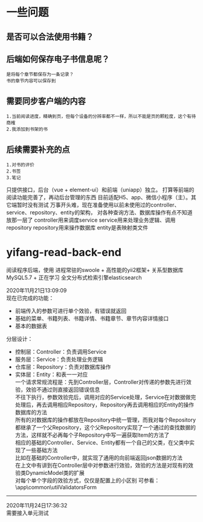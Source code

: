 # 一些问题

## 是否可以合法使用书籍？

## 后端如何保存电子书信息呢？
    是将每个章节都保存为一条记录？
    书的章节内容可以保存到

## 需要同步客户端的内容
    1.当前阅读进度，精确到页，但每个设备的分辨率都不一样，所以不能是页的颗粒度，这个有待商榷
    2.我添加到书架的书


## 后续需要补充的点
    1.对书的评价
    2.书签
    3.笔记

只提供接口，后台（vue + element-ui）和前端（uniapp）独立。
打算等前端的阅读功能完善了，再动后台管理的东西
目前适配H5、app、微信小程序（主）。其它端暂时没有测试
万事开头难，现在准备使用以前未使用过的controller、service、repository、entity的架构，
对各种查询方法、数据库操作有点不知道放那一层了
controller用来调度service
service用来处理业务逻辑、调用repository
repository用来操作数据库
entity是表映射类文件

# yifang-read-back-end
阅读程序后端，使用 进程常驻的swoole + 高性能的yii2框架+ 关系型数据库MySQL5.7 + 正在学习 全文分布式检索引擎elasticsearch

2020年11月21日13:09:09   
现在已完成的功能：
* 前端传入的参数可进行单个效验，有错误就返回
* 基础的菜单、书籍列表、书籍详情、书籍章节、章节内容详情接口
* 基本的数据表   

分层设计：
* 控制层：Controller：负责调用Service
* 服务层：Service：负责处理业务逻辑
* 仓库层：Repository：负责对数据库操作
* 实体层：Entity：和表一一对应   
一个请求常规流程是：先到Controller层，Controller对传递的参数先进行效验，效验不通过则直接返回错误信息   
不往下执行，参数效验完后，调用对应的Service处理，Service在对数据做完处理后，再去调用相应Repository，Repository再去调用相应的Entity的操作数据库的方法   
所有的对数据库的操作都放在Repository中统一管理，而我对每个Repository都继承了一个父Repository，这个父Repository实现了一个通过的查找数据的方法，这样就不必再每个子Repository中写一遍获取Item的方法了   
相应的基础的Controller、Service、Entity都有一个自己的父类，在父类中实现了一些基础方法   
比如在基础的Controller中，就实现了通用的向前端返回json数据的方法   
在上文中有讲到在Controller层中对参数进行效验，效验的方法是对现有的效验类DynamicModel类的扩展   
对每个单个字段的效验方式，仅仅是配置上的小区别 可参看：\app\common\utilValidatorsForm

***   
2020年11月24日17:36:32   
需要接入单元测试